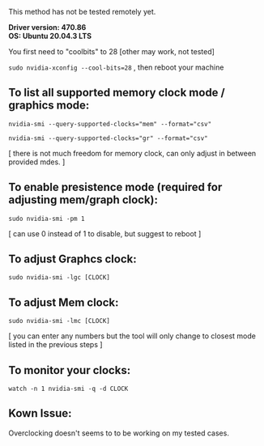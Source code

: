 This method has not be tested remotely yet.

**Driver version: 470.86**  
**OS: Ubuntu 20.04.3 LTS**

You first need to "coolbits" to 28 [other may work, not tested]

``sudo nvidia-xconfig --cool-bits=28``
, then reboot your machine

## To list all supported memory clock mode / graphics mode:

``nvidia-smi --query-supported-clocks="mem" --format="csv"``

``nvidia-smi --query-supported-clocks="gr" --format="csv"``

[ there is not much freedom for memory clock, can only adjust in between provided mdes. ]

## To enable presistence mode (required for adjusting mem/graph clock):

``sudo nvidia-smi -pm 1``

[ can use 0 instead of 1 to disable, but suggest to reboot ]

## To adjust Graphcs clock:

``sudo nvidia-smi -lgc [CLOCK]``

## To adjust Mem clock:

``sudo nvidia-smi -lmc [CLOCK]``

[ you can enter any numbers but the tool will only change to closest mode listed in the previous steps ]


## To monitor your clocks:
``watch -n 1 nvidia-smi -q -d CLOCK``

## Kown Issue:
Overclocking doesn't seems to to be working on my tested cases.
